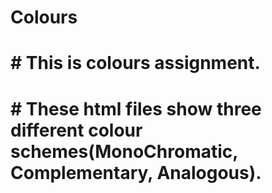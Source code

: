# Colours
# # This is colours assignment.<br>
# # These html files show three different colour schemes(MonoChromatic, Complementary, Analogous). 
